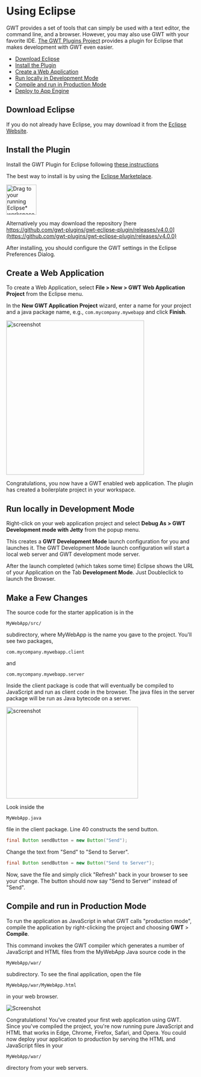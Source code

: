 Using Eclipse
===

GWT provides a set of tools that can simply be used with a
text editor, the command line, and a browser. However, you may also use GWT with your
favorite IDE. [The GWT Plugins Project](https://github.com/gwt-plugins/gwt-eclipse-plugin) provides a plugin for Eclipse that makes development with
GWT even easier.

*   [Download Eclipse](#eclipse)
*   [Install the Plugin](#installing)
*   [Create a Web Application](#creating)
*   [Run locally in Development Mode](#running)
*   [Compile and run in Production Mode](#compiling)
*   [Deploy to App Engine](#deploying)

## Download Eclipse<a id="eclipse"></a>

If you do not already have Eclipse, you may download it from the [Eclipse Website](http://www.eclipse.org/downloads/). 

## Install the Plugin<a id="installing"></a>

Install the GWT Plugin for Eclipse following [these instructions](https://github.com/gwt-plugins/gwt-eclipse-plugin)

The best way to install is by using the [Eclipse Marketplace](https://marketplace.eclipse.org/content/gwt-plugin).

<a href="https://marketplace.eclipse.org/marketplace-client-intro?mpc_install=5576850" class="drag" title="Drag to your running Eclipse* workspace. *Requires Eclipse Marketplace Client"><img style="width:80px;" typeof="foaf:Image" class="img-responsive" src="https://marketplace.eclipse.org/sites/all/themes/solstice/public/images/marketplace/btn-install.svg" alt="Drag to your running Eclipse* workspace. *Requires Eclipse Marketplace Client" /></a>

Alternatively you may download the repository [here https://github.com/gwt-plugins/gwt-eclipse-plugin/releases/v4.0.0](https://github.com/gwt-plugins/gwt-eclipse-plugin/releases/v4.0.0)

After installing, you should configure the GWT settings in the Eclipse Preferences Dialog.


## Create a Web Application<a id="creating"></a>

To create a Web Application, select **File > New > GWT Web Application Project** from the Eclipse menu.

In the **New GWT Application Project** wizard, enter a name for your project
and a java package name, e.g., `com.mycompany.mywebapp` and click **Finish**.

<div class="screenshot">
  <img src="images/eclipse/web-app-wizard.png"
  style="width: 366px; height: 409px;" alt="screenshot"/>
</div>

Congratulations, you now have a GWT enabled web application. The plugin has created a boilerplate project in your workspace.

<h2 id="running">Run locally in Development Mode</h2>

Right-click on your web application project and select **Debug As > GWT Development mode with Jetty** from the popup menu.

This creates a **GWT Development Mode** launch configuration for
you and launches it.  The GWT Development Mode launch configuration will start a
local web server and GWT development mode server.

After the launch completed (which takes some time) Eclipse shows the URL of your Application on the Tab **Development Mode**.
Just Doubleclick to launch the Browser.

## Make a Few Changes

The source code for the starter application is in the 

`MyWebApp/src/`

subdirectory, where MyWebApp is the name you gave to the project. You'll see two packages, 

`com.mycompany.mywebapp.client` 

and

`com.mycompany.mywebapp.server`

Inside the client package is code that will eventually be compiled to JavaScript and run as client code in the browser. The java files in the server package will be run as Java bytecode on a server.

<div class="screenshot">
  <img src="images/eclipse/web-app-src.png"
  style="width: 350px; height: 243px;" alt="screenshot"/>
</div>

Look inside the 

`MyWebApp.java` 

file in the client package. Line 40 constructs the send button.

```java
final Button sendButton = new Button("Send");
```

Change the text from "Send" to "Send to Server".

```java
final Button sendButton = new Button("Send to Server");
```

Now, save the file and simply click "Refresh" back in your browser to see your change. The button should now say "Send to Server" instead of "Send".

## Compile and run in Production Mode <a id="compiling"></a>

To run the application as JavaScript in what GWT calls "production mode", compile the application by right-clicking the project and choosing **GWT** > **Compile**.

This command invokes the GWT compiler which generates a number of JavaScript and HTML files from the MyWebApp Java source code in the

`MyWebApp/war/` 

subdirectory. To see the final application, open the file

`MyWebApp/war/MyWebApp.html` 

in your web browser.

<div class="screenshot"><img src="images/myapplication-browser.png" alt="Screenshot"/></div>

Congratulations! You've created your first web application using GWT. Since you've compiled the project, you're now running pure JavaScript and HTML that works in Edge, Chrome, Firefox, Safari, and Opera. You could now deploy your application to production by serving the HTML and JavaScript files in your 

`MyWebApp/war/` 

directory from your web servers.


